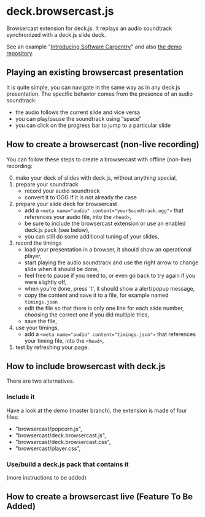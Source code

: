deck.browsercast.js
===================

Browsercast extension for deck.js.
It replays an audio soundtrack synchronized with a deck.js slide deck.

See an example "[Introducing Software Carpentry](http://swcarpentry.github.io/slideshows/introducing-software-carpentry/)" and also [the demo repository](https://github.com/twitwi/deck.browsercast.js-demo).

## Playing an existing browsercast presentation

It is quite simple, you can navigate in the same way as in any deck.js presentation.
The specific behavior comes from the presence of an audio soundtrack:

- the audio follows the current slide and vice versa
- you can play/pause the soundtrack using “space”
- you can click on the progress bar to jump to a particular slide


## How to create a browsercast (non-live recording)

You can follow these steps to create a browsercast with offline (non-live) recording:

0. make your deck of slides with deck.js, without anything special,
0. prepare your soundtrack
    - record your audio soundtrack
    - convert it to OGG if it is not already the case
0. prepare your slide deck for browsercast
    - add a `<meta name="audio" content="yourSoundtrack.ogg">` that references your audio file, into the `<head>`,
    - be sure to include the browsercast extension or use an enabled deck.js pack (see below),
    - you can still do some additional tuning of your slides,
0. record the timings
   - load your presentation in a browser, it should show an operational player,
   - start playing the audio soundtrack and use the right arrow to change slide when it should be done,
   - feel free to pause if you need to, or even go back to try again if you were slightly off,
   - when you're done, press 't', it should show a alert/popup message,
   - copy the content and save it to a file, for example named `timings.json`
   - edit the file so that there is only one line for each slide number, choosing the correct one if you did multiple tries,
   - save the file,
0. use your timings,
   -  add a `<meta name="audio" content="timings.json">` that references your timing file, into the `<head>`,
0. test by refreshing your page.


## How to include browsercast with deck.js

There are two alternatives.

### Include it

Have a look at the demo (master branch), the extension is made of four files:
- "browsercast/popcorn.js",
- "browsercast/deck.browsercast.js",
- "browsercast/deck.browsercast.css",
- "browsercast/player.css",

### Use/build a deck.js pack that contains it

(more instructions to be added)

## How to create a browsercast live (Feature To Be Added)

